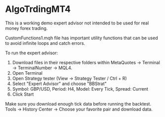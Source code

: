 # AlgoTrdingMT4
This is a working demo expert advisor not intended to be used for real money forex trading.

CustomFunctions1.mqh file has important utility functions that can be used to avoid infinite loops and catch errors.

To run the expert advisor:
1) Download files in their respective folders within MetaQuotes -> Terminal -> TerminalNumber -> MQL4.
2) Open Terminal
3) Open Strategy tester (View -> Strategy Tester / Ctrl + R)
4) Select "Expert Advisor" and choose "BBStrat"
5) Symbol: GBP/USD, Period: H4, Model: Every Tick, Spread: Current
6) Click Start

Make sure you download enough tick data before running the backtest.
Tools -> History Center -> Choose your favorite pair and download data.
